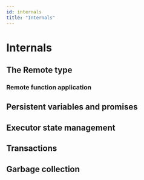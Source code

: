 ```yaml
---
id: internals
title: "Internals"
---
```


# Internals

## The Remote type

### Remote function application

## Persistent variables and promises

## Executor state management

## Transactions

## Garbage collection
